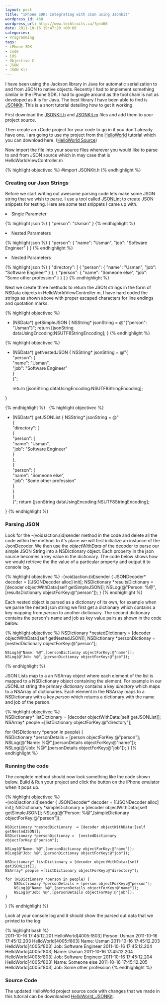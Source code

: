 ```yaml
--- 
layout: post
title: "iPhone SDK: Integrating with Json using Jsonkit"
wordpress_id: 460
wordpress_url: http://www.techtraits.ca/?p=460
date: 2011-10-16 19:47:20 +00:00
categories: 
- Programming
tags:
- iPhone SDK
- code
- iOS
- Objective C
- JSON
- JSON Kit
---
```

<p style="text-align: justify;">

I have been using the Jackson library in Java for automatic serialization to and from JSON to native objects. Recently I had to implement something similar in the iPhone SDK. I had to google around as the tool chain is not as developed as it is for Java. The best library I have been able to find is <a href="https://github.com/johnezang/JSONKit" title="JSONKit" target="_blank">JSONKit</a>. This is a short tutorial detailing how to get it working.</p>



<!--more-->

<p style="text-align: justify;">

First download the <a href="https://github.com/johnezang/JSONKit/blob/master/JSONKit.h" title="JSONKit.h">JSONKit.h</a> and <a href="https://github.com/johnezang/JSONKit/blob/master/JSONKit.m" title="https://github.com/johnezang/JSONKit/blob/master/JSONKit.m"> JSONKit.m</a> files and add them to your project source. </p>

<p style="text-align: justify;">

Then create an xCode project for your code to go in if you don't already have one. I am going to use my project from the <a href="http://www.techtraits.ca/iphone-sdk-hello-world/" title="http://www.techtraits.ca/iphone-sdk-hello-world/">HelloWorld</a> tutorial which you can download here. (<a href="http://www.techtraits.ca/wp-content/uploads/2011/06/HelloWorld.zip" title="http://www.techtraits.ca/wp-content/uploads/2011/06/HelloWorld.zip">HelloWorld Source</a>)</p>



<p style="text-align: justify;">

Now import the file into your source files wherever you would like to parse to and from JSON source which in may case that is HelloWorldViewController.m </p>

{% highlight objectivec %}
#import JSONKit.h
{% endhighlight %}
&nbsp;



<H3> Creating our Json Strings</h3>

<p style="text-align: justify;">

Before we start writing out awesome parsing code lets make some JSON string that we wish to parse. I use a tool called <a href="http://jsonlint.com/" title="http://jsonlint.com/">JSONLint</a> to create JSON snippets for testing. Here are some test snippets I came up with.</p>

<li>Single Parameter</li>

{% highlight json %}
{
    "person": "Usman"
}
{% endhighlight %}
&nbsp;



<li>Nested Parameters</li>

{% highlight json %}
{
    "person": {
        "name": "Usman",
        "job": "Software Engineer"
    }
}
{% endhighlight %}
&nbsp;


<li>Nested Parameters</li>

{% highlight json %}
{
    "directory": [
        {
            "person": {
                "name": "Usman",
                "job": "Software Engineer"
            }
        },
        {
            "person": {
                "name": "Someone else",
                "job": "Some other profession"
            }
        }
    ]
}
{% endhighlight %}
&nbsp;

<p style="text-align: justify;">

Next we create three methods to return the JSON strings in the form of NSData objects in HelloWorldViewController.m, I have hard coded the strings as shown above with proper escaped characters for line endings and quotation marks.</p>



{% highlight objectivec %}
- (NSData*) getSimpleJSON {
    NSString* jsonString = @"{\"person\": \"Usman\"}";
    return  [jsonString dataUsingEncoding:NSUTF8StringEncoding];
}
{% endhighlight %}
&nbsp;

{% highlight objectivec %}
- (NSData*) getNestedJSON {
    NSString* jsonString = @"{                      \
        \"person\": {                               \
            \"name\": \"Usman\",                    \
            \"job\": \"Software Engineer\"   		\
        }                                           \
    }";

   return  [jsonString dataUsingEncoding:NSUTF8StringEncoding];

}

{% endhighlight %}
&nbsp;
{% highlight objectivec %}
- (NSData*) getJSONList {
    NSString* jsonString = @"                                \
    {                                                       \
        \"directory\": [                                    \
			{                                           	\
				\"person\": {                             	\
					\"name\": \"Usman\",                  	\
					\"job\": \"Software Engineer\"        	\
				}                                         	\
				},                                         	\
				{                                           \
					\"person\": {                           \
						\"name\": \"Someone else\",         \
						\"job\": \"Some other profession\"  \
					}                                       \
				}                                           \
		]                                                   \
    }";
   return  [jsonString dataUsingEncoding:NSUTF8StringEncoding];

}
{% endhighlight %}
&nbsp;




<h3>Parsing JSON</h3>

<p style="text-align: justify;">

Look for the -(void)action:(id)sender method in the code and delete all the code within the method. In it's place we will first initialize an instance of the JsonDecoder. We then use the <em>objectWithData</em> of the decoder to parse our simple JSON String into a NSDictionary object. Each property in the json source becomes a key value in the dictionary. The code below shows how we would retrieve the the value of a particular property and output it to console log. </p>

{% highlight objectivec %}
-(void)action:(id)sender {
    JSONDecoder* decoder = [[JSONDecoder alloc] init];
    NSDictionary *resultsDictionary = [decoder objectWithData:[self getSimpleJSON]];
    NSLog(@"Person: %@",[resultsDictionary objectForKey:@"person"]);
}
{% endhighlight %}
&nbsp;



<p style="text-align: justify;">

Each nested object is parsed as a dictionary of its own, for example when we parse the nested json string we first get a dictionary which contains a key mapping from <em>person</em> to another dictionary. The second dictionary contains the person's name and job as key value pairs as shown in the code below. 

{% highlight objectivec %}
    NSDictionary *nestedDictionary  = [decoder objectWithData:[self getNestedJSON]];
    NSDictionary *personDictionay =  [nestedDictionary objectForKey:@"person"];

    NSLog(@"Name: %@",[personDictionay objectForKey:@"name"]);
    NSLog(@"Job: %@",[personDictionay objectForKey:@"job"]);
{% endhighlight %}
&nbsp;



<p style="text-align: justify;">

JSON Lists map to a an NSArray object where each element of the list is mapped to a NSDictionary object containing the element. For example in our JSONList string the primary dictionary contains a key <em>directory</em> which maps to a NSArray of dictionaries. Each element in the NSArray maps to a NSDictionary with a key <em>person</em> which returns a dictionary with the name and job of the person. </p>

 

{% highlight objectivec %}	
NSDictionary* listDictionary = [decoder objectWithData:[self getJSONList]];
NSArray* people =[listDictionary objectForKey:@"directory"];

for (NSDictionary *person in people) {    
	NSDictionary *personDetails = [person objectForKey:@"person"];
	NSLog(@"Name: %@",[personDetails objectForKey:@"name"]);
	NSLog(@"Job: %@",[personDetails objectForKey:@"job"]);
}
{% endhighlight %}
&nbsp;



<h3>Running the code</h3>

<p style="text-align: justify;">

The complete method should now look something like the code shown below. Build & Run your project and click the button on the iPhone emulator when it pops up.</p>

{% highlight objectivec %}	
-(void)action:(id)sender
{
    JSONDecoder* decoder = [[JSONDecoder alloc] init];
    NSDictionary *simpleDictionary = [decoder objectWithData:[self getSimpleJSON]];
    NSLog(@"Person: %@",[simpleDictionary objectForKey:@"person"]);

    NSDictionary *nestedDictionary  = [decoder objectWithData:[self getNestedJSON]];
    NSDictionary *personDictionay =  [nestedDictionary objectForKey:@"person"];

    NSLog(@"Name: %@",[personDictionay objectForKey:@"name"]);
    NSLog(@"Job: %@",[personDictionay objectForKey:@"job"]);

    NSDictionary* listDictionary = [decoder objectWithData:[self getJSONList]];
    NSArray* people =[listDictionary objectForKey:@"directory"];

    for (NSDictionary *person in people) {    
        NSDictionary *personDetails = [person objectForKey:@"person"];
        NSLog(@"Name: %@",[personDetails objectForKey:@"name"]);
        NSLog(@"Job: %@",[personDetails objectForKey:@"job"]);
    }
}
{% endhighlight %}
&nbsp;



Look at your console log and it should show the parsed out data that we printed to the log:

{% highlight bash %}	
2011-10-16 17:45:12.201 HelloWorld[4005:f803] Person: Usman
2011-10-16 17:45:12.203 HelloWorld[4005:f803] Name: Usman
2011-10-16 17:45:12.203 HelloWorld[4005:f803] Job: Software Engineer
2011-10-16 17:45:12.204 HelloWorld[4005:f803] Name: Usman
2011-10-16 17:45:12.204 HelloWorld[4005:f803] Job: Software Engineer
2011-10-16 17:45:12.204 HelloWorld[4005:f803] Name: Someone else
2011-10-16 17:45:12.205 HelloWorld[4005:f803] Job: Some other profession
{% endhighlight %}
&nbsp;



<h3>Source Code</h3>

The updated HelloWorld project source code with changes that we made in this tutorial can be downloaded <a href='http://www.techtraits.ca/wp-content/uploads/2011/10/HelloWorld_JSONKit.zip'>HelloWorld_JSONKit</a>.
